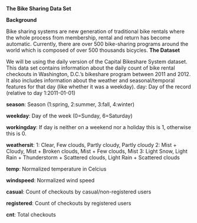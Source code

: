 **The Bike Sharing Data Set**

**Background**

Bike sharing systems are new generation of traditional bike rentals where the whole process from membership, rental and return has become automatic. Currently, there are over 500 bike-sharing programs around the world which is composed of over 500 thousands bicycles.
**The Dataset**

We will be using the daily version of the Capital Bikeshare System dataset. This data set contains information about the daily count of bike rental checkouts in Washington, D.C.’s bikeshare program between 2011 and 2012. It also includes information about the weather and seasonal/temporal features for that day (like whether it was a weekday).
day: Day of the record (relative to day 1:2011-01-01)

**season**: Season (1:spring, 2:summer, 3:fall, 4:winter)

**weekday**: Day of the week (0=Sunday, 6=Saturday)

**workingday**: If day is neither on a weekend nor a holiday this is 1, otherwise this is 0.

**weathersit**:
1: Clear, Few clouds, Partly cloudy, Partly cloudy
2: Mist + Cloudy, Mist + Broken clouds, Mist + Few clouds, Mist
3: Light Snow, Light Rain + Thunderstorm + Scattered clouds, Light Rain + Scattered clouds

**temp**: Normalized temperature in Celcius

**windspeed**: Normalized wind speed

**casual**: Count of checkouts by casual/non-registered users

**registered**: Count of checkouts by registered users

**cnt**: Total checkouts


